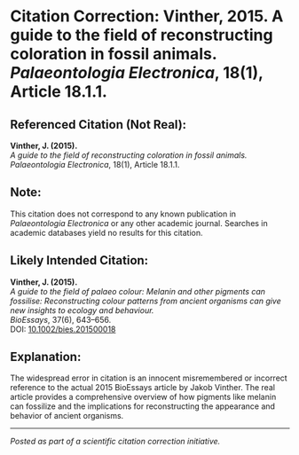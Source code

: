 # Citation Correction: Vinther, 2015. A guide to the field of reconstructing coloration in fossil animals. *Palaeontologia Electronica*, 18(1), Article 18.1.1.

## Referenced Citation (Not Real):
**Vinther, J. (2015).**  
*A guide to the field of reconstructing coloration in fossil animals.*  
*Palaeontologia Electronica*, 18(1), Article 18.1.1.

## Note:
This citation does not correspond to any known publication in *Palaeontologia Electronica* or any other academic journal. Searches in academic databases yield no results for this citation.

## Likely Intended Citation:
**Vinther, J. (2015).**  
*A guide to the field of palaeo colour: Melanin and other pigments can fossilise: Reconstructing colour patterns from ancient organisms can give new insights to ecology and behaviour.*  
*BioEssays*, 37(6), 643–656.  
DOI: [10.1002/bies.201500018](https://doi.org/10.1002/bies.201500018)

## Explanation:
The widespread error in citation is an innocent misremembered or incorrect reference to the actual 2015 BioEssays article by Jakob Vinther. The real article provides a comprehensive overview of how pigments like melanin can fossilize and the implications for reconstructing the appearance and behavior of ancient organisms.

---

*Posted as part of a scientific citation correction initiative.*

